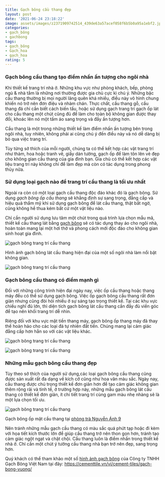 ```yaml
---
title: Gạch bông cầu thang đẹp
layout: post
date: '2021-06-24 23:18:22'
image: assets/images/z2371909742514_439de63a57acef058f6b5b0a95a1ebf2.jpg
categories:
- gạch_bông
- gachbong
tags:
- gạch_bông
- Gạch_hoa
- gạch_hoa
rating: 5
---
```


### Gạch bông cầu thang tạo điểm nhấn ấn tượng cho ngôi nhà

Khi thiết kế trang trí nhà ở. Những khu vực như phòng khách, bếp, phòng ngủ & nhà tắm là những nơi thường được gia chủ cực kì chú ý. Những bậc cầu thang thường bị mọi người lãng quên khá nhiều, điều này vô hình chung khiến nó trở nên đơn điệu và nhàm chán. Thực chất, cầu thang gỗ, cầu thang đá chỉ cần biết cách biến tấu, hoặc sử dụng gạch trang trí gạch ốp lát cho cầu thang một chút cũng đủ để làm cho toàn bộ không gian được thay đổi, khoác lên nó một tấm áo sang trọng và đầy ấn tượng hơn.

Cầu thang là một trong những thiết kế làm điểm nhấn ấn tượng bên trong ngôi nhà, tuy nhiên, không phải ai cũng chú ý đến điều này và nó dễ dàng bị bỏ qua việc trang trí.

Tùy từng sở thích của mỗi người, chúng ta có thể kết hợp các vật trang trí như thảm, hoa hoặc tranh vẽ, giấy dán tường, gạch ốp để làm tôn lên vẻ đẹp cho không gian cầu thang của gia đình bạn. Gia chủ có thể kết hợp các vật liệu trang trí này không chỉ để làm đẹp mà còn có tác dụng trong phong thủy nữa.

### Sử dụng loại gạch nào để trang trí cầu thang là tối ưu nhất

Ngoài ra còn có một loại gạch cầu thang độc đáo khác đó là gạch bông. Sử dụng *gạch bông ốp cầu thang* sẽ khẳng định sự sang trọng, đẳng cấp và hiệu quả thẩm mỹ khi sử dụng gạch bông để lát cầu thang, thật bất ngờ, cũng không hề thua kém bất cứ một vật liệu nào.

Chỉ cần người sử dụng lưu tâm một chút trong quá trình lựa chọn mẫu mã, thiết kế cầu thang lát bằng [gạch bông](https://cementtile.vn/vi) sẽ có tác dụng thay áo cho ngôi nhà, hoàn toàn mang lại một hơi thở và phong cách mới độc đáo cho không gian sinh hoạt gia đình.

![gạch bông trang trí cầu thang](http://cementtile.vn/wp-content/uploads/2019/06/136.1-model.jpg "Gạch bông cầu thang tạo điểm nhấn ấn tượng cho ngôi nhà 5")

Hình ảnh gạch bông lát cầu thang hiện đại của một số ngôi nhà làm nổi bật không gian.

![gạch bông trang trí cầu thang](http://cementtile.vn/wp-content/uploads/2019/06/Gach-bong-cau-thang-2.jpg "Gạch bông cầu thang tạo điểm nhấn ấn tượng cho ngôi nhà 6")

### Gạch bông cầu thang có điểm mạnh gì

Đối với những công trình hiện đại ngày nay, việc ốp cầu thang hoặc thang máy đều có thể sử dụng gạch bông. Việc ốp gạch bông cầu thang rất đơn giản nhưng cũng đòi hỏi nhiều ở sự sáng tạo trong thiết kế. Tại các khu vực chiếu nghĩ đủ lớn, thì diện tích gạch bông lát cầu thang cần đầy đủ viền góc để tạo nên khối trang trí dễ nhìn.

Riêng đối với khu vực mặt tiền thang máy, gạch bông ốp thang máy đã thay thế hoàn hảo cho các loại đá tự nhiên đắt tiền. Chúng mang lại cảm giác đẳng cấp hơn hẳn so với các vật liệu khác.

![gạch bông trang trí cầu thang](http://cementtile.vn/wp-content/uploads/2019/06/gach-bong-cau-thang3.jpg "Gạch bông cầu thang tạo điểm nhấn ấn tượng cho ngôi nhà 7")

![gạch bông trang trí cầu thang](http://cementtile.vn/wp-content/uploads/2019/06/Gach-bong-trang-tri-cau-thang-1.jpg "Gạch bông cầu thang tạo điểm nhấn ấn tượng cho ngôi nhà 8")

### Những mẫu gạch bông cầu thang đẹp

Tùy theo sở thích của người sử dụng,các loại gạch bông cầu thang cũng được sản xuất rất đa dạng về kích cở cũng như hoa văn màu sắc. Ngày nay, cầu thang được chú trọng thiết kế đơn giản hơn để tạo cảm giác không gian thêm rộng rãi và tinh tế, ở trường hợp này, những mẫu gạch bông lát cầu thang có thiết kế đơn giản, ít chi tiết trang trí cùng gam màu nhẹ nhàng sẽ là một lựa chọn tối ưu.

![gạch bông trang trí cầu thang](http://cementtile.vn/wp-content/uploads/2019/06/Gach-bong-trang-tri-cau-thang-2.jpg "Gạch bông ốp mặt cầu thang tại phòng trà Nguyễn Ánh 9")

Gạch bông ốp mặt cầu thang tại [phòng trà Nguyễn Ánh 9](https://goo.gl/maps/eyndTNfheLKgY5iC6)

Nên tránh những mẫu gạch cầu thang có màu sắc quá phứt tạp hoặc đi kèm với họa tiết kích thước lớn để giúp cầu thang trở nên thon gọn hơn, tránh tạo cảm giác ngột ngạt và chật chội. Cầu thang luôn là điểm nhấn trong thiết kế nhà ở. Chỉ cần một chút ý tưởng cầu thang nhà bạn trở nên đẹp, sang trọng hơn.

Quý khách có thể tham khảo một số [hình ảnh gạch bông](https://gallery.cementtile.vn/) của Công ty TNHH Gạch Bông Việt Nam tại đây: <https://cementtile.vn/vi/cement-tiles/gach-bong-vuong/>
